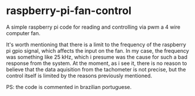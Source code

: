 # raspberry-pi-fan-control
A simple raspberry pi code for reading and controlling via pwm a 4 wire computer fan.

It's worth mentioning that there is a limit to the frequency of the raspberry pi gpio signal, which affects the input on the fan. In my case, the frequency was something like 25 kHz, which i presume was the cause for such a bad response from the system. At the moment, as i see it, there is no reason to believe that the data aquisition from the tachometer is not precise, but the control itself is limited by the reasons previously mentioned.

PS: the code is commented in brazilian portuguese.
